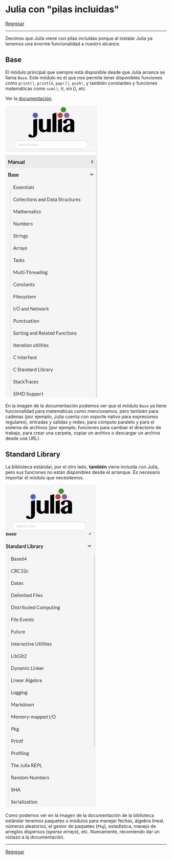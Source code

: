 # Julia con "pilas incluidas"

[Regresar](./README.md)

---

Decimos que Julia viene con pilas incluidas porque al instalar Julia ya tenemos una enorme funcionalidad a nuestro alcance.
 
## Base

El módulo principal que siempre está disponible desde que Julia arranca se llama `Base`.  Este módulo es el que nos permite tener disponibles funciones como `print()`, `println`, `pop!()`, `push!`, y también constantes y funciones matemáticas como `sum()`, $\pi$, $\sin()$, etc.

Ver la [documentación](https://docs.julialang.org/).

![](../imgs/julia-batteries-01.png)

En la imagen de la documentación podemos ver que el módulo `Base` ya tiene funcionalidad para matemáticas como mencionamos, pero también para cadenas (por ejemplo, Julia cuenta con soporte nativo para expresiones regulares), entradas y salidas y redes, para cómputo paralelo y para el sistema de archivos (por ejemplo, funciones para cambiar el directorio de trabajo, para crear una carpeta, copiar un archivo o descargar un archivo desde una URL).

## Standard Library

La biblioteca estándar, por el otro lado, **también** viene incluida con Julia, pero sus funciones no están disponibles desde el arranque. Es necesario importar el módulo que necesitemos.

![](../imgs/julia-batteries-02.png)

Como podemos ver en la imagen de la documentación de la biblioteca estándar tenemos paquetes o módulos para manejar fechas, álgebra lineal, números aleatorios, el gestor de paquetes (`Pkg`), estadística, manejo de arreglos dispersos (*sparse arrays*), etc. Nuevamente, recomiendo dar un vistazo a la documentación.

---

[Regresar](./README.md)